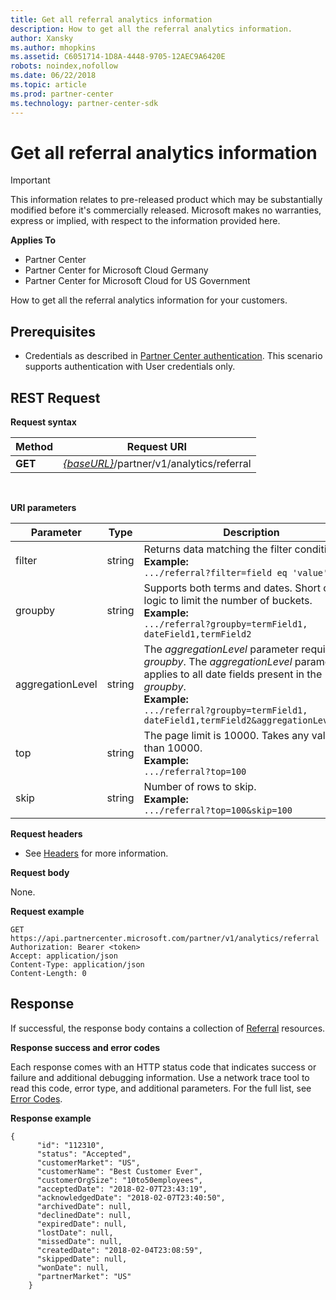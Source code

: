 ```yaml
---
title: Get all referral analytics information
description: How to get all the referral analytics information. 
author: Xansky
ms.author: mhopkins   
ms.assetid: C6051714-1D8A-4448-9705-12AEC9A6420E
robots: noindex,nofollow   
ms.date: 06/22/2018
ms.topic: article
ms.prod: partner-center
ms.technology: partner-center-sdk
---
```


# Get all referral analytics information

>[!IMPORTANT]   
>This information relates to pre-released product which may be substantially modified before it's commercially released. Microsoft makes no warranties, express or implied, with respect to the information provided here. 

**Applies To**

-   Partner Center
-   Partner Center for Microsoft Cloud Germany
-   Partner Center for Microsoft Cloud for US Government


How to get all the referral analytics information for your customers. 

## <span id="Prerequisites"></span><span id="prerequisites"></span><span id="PREREQUISITES"></span>Prerequisites


-   Credentials as described in [Partner Center authentication](partner-center-authentication.md). This scenario supports authentication with User credentials only. 

## <span id="Request"></span><span id="request"></span><span id="REQUEST"></span>REST Request


**Request syntax**

| Method  | Request URI |
|---------|-------------|
| **GET** | [*\{baseURL\}*](partner-center-rest-urls.md)/partner/v1/analytics/referral |
 

**URI parameters**

| Parameter | Type | Description |
|-----------|------|-------------|
| filter | string |	Returns data matching the filter condition.</br> **Example:**</br>  `.../referral?filter=field eq 'value'` |
| groupby | string |	Supports both terms and dates. Short circuit logic to limit the number of buckets.</br> **Example:**</br>  `.../referral?groupby=termField1, dateField1,termField2` |
| aggregationLevel | string |	The *aggregationLevel* parameter requires a *groupby*. The *aggregationLevel* parameter applies to all date fields present in the *groupby*.</br> **Example:**</br> `.../referral?groupby=termField1, dateField1,termField2&aggregationLevel=day` |
| top | string | The page limit is 10000. Takes any value less than 10000.</br> **Example:**</br> `.../referral?top=100`</br> |
| skip | string |	Number of rows to skip.</br> **Example:**</br>  `.../referral?top=100&skip=100` |

  
**Request headers**

-   See [Headers](headers.md) for more information.

**Request body**

None.

**Request example**

```
GET https://api.partnercenter.microsoft.com/partner/v1/analytics/referral
Authorization: Bearer <token>
Accept: application/json
Content-Type: application/json
Content-Length: 0
```

## <span id="Response"></span><span id="response"></span><span id="RESPONSE"></span>Response


If successful, the response body contains a collection of [Referral](partner-center-analytics.md#referral) resources.

**Response success and error codes**

Each response comes with an HTTP status code that indicates success or failure and additional debugging information. Use a network trace tool to read this code, error type, and additional parameters. For the full list, see [Error Codes](error-codes.md).

**Response example**

```
{
      "id": "112310",
      "status": "Accepted",
      "customerMarket": "US",
      "customerName": "Best Customer Ever",
      "customerOrgSize": "10to50employees",
      "acceptedDate": "2018-02-07T23:43:19",
      "acknowledgedDate": "2018-02-07T23:40:50",
      "archivedDate": null,
      "declinedDate": null,
      "expiredDate": null,
      "lostDate": null,
      "missedDate": null,
      "createdDate": "2018-02-04T23:08:59",
      "skippedDate": null,
      "wonDate": null,
      "partnerMarket": "US"
    }
```
